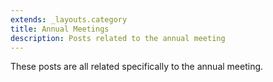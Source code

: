 ```yaml
---
extends: _layouts.category
title: Annual Meetings
description: Posts related to the annual meeting
---
```


These posts are all related specifically to the annual meeting.
